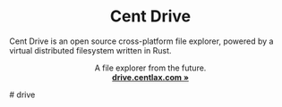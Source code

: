<p align="center">
	<h1 align="center"><b>Cent Drive</b></h1>
    <p>
    Cent Drive is an open source cross-platform file explorer, powered by a virtual distributed filesystem written in Rust.
    </p>
	<p align="center">
		A file explorer from the future.
    <br />
    <a href="https://drive.cent.com"><strong>drive.centlax.com »</strong></a>
  </p>
</p>
# drive
